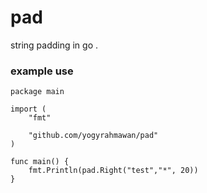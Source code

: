 # pad
string padding in go . 

### example use 
```
package main

import (
	"fmt"

	"github.com/yogyrahmawan/pad"
)

func main() {
	fmt.Println(pad.Right("test","*", 20))
}
```
